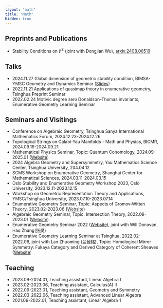```yaml
---
layout: "math"
title: "Math"
hidden: true
---
```



## Preprints and Publications
- Stability Conditions on $\mathbb{P}^3$ (joint with Dongjian Wu), [arxiv:2408.00519](https://arxiv.org/abs/2408.00519)

## Talks
- 2024.11.27 Global dimension of geometric stability condition, BIMSA-YMSC Geometry and Dynamics Seminar ([Slides](/file/GDSlides.pdf))
- 2022.11.21 Applications of quasimap theory in enumerative geometry, Tsinghua Preprint Seminar
- 2022.02.24 Motivic degree zero Donaldson-Thomas invariants, Enumerative Geometry Learning Seminar

## Seminars and Visitings
- Conference on Algebraic Geometry, Tsinghua Sanya International Mathematics Forum, 2024.12.23-2024.12.26
- Topological Strings on Calabi-Yau Manifolds - Math and Physics, BICMR, 2024.09.19-2024.09.21
- Mathematical Physics Seminar, Topic: Quantum Cohomology, 2024.09-2025.01 ([Website](/post/mathematical_physics_seminar_2024_autumn/))
- 2024 Algebra Geometry and Supersymmetry, Yau Mathematics Science Center, Tsinghua University, 204.04.12
- SCMS Workshop on Enumerative Geometry, Shanghai Center for Mathematical Sciences, 2024.03.11-2024.03.15
- Oslo Stability and Enumerative Geometry Workshop 2023, Oslo University, 2023.12.11-2023.12.15
- Workshop on Geometric Representation Theory and Applications, YMSC/Tsinghua University, 2023.07.10-2023.07.14
- Enumerative Geometry Seminar, Topic: Aspects of Gromov-Witten Theory, 2023.02-2023.06 ([Website](/post/enumerative_geometry_seminar_2023_spring/))
- Algebraic Geometry Seminar, Topic: Intersection Theory, 2022.09-2023.01 ([Website](/post/algebraic_geometry_seminar_2022_fall/))
- Enumerative Geometry Seminar 2022 ([Website](https://yau-msc-events.github.io/seminars.html)), joint with Will Donovan, Hao Zhang(张昊)
- Enumerative Geometry Learning Seminar at Tsinghua, 2022.02-2022.06, joint with Lan Zhuoming (兰倬铭), Topic: Homological Mirror Symmetry: Fukaya Category and Derived Category of Coherent Sheaves ([Website](/post/enumerative_geometry_seminar_2022/))

## Teaching
- 2023.09-2024.01, Teaching assistant, Linear Algebra I
- 2023.02-2023.06, Teaching assistant, Calculus(A) II
- 2022.09-2023.01, Teaching assistant, Geometry and Symmetry
- 2022.03-2022.06, Teaching assistant, Advanced Linear Algebra
- 2021.09-2022.01, Teaching assistant, Linear Algebra 1
